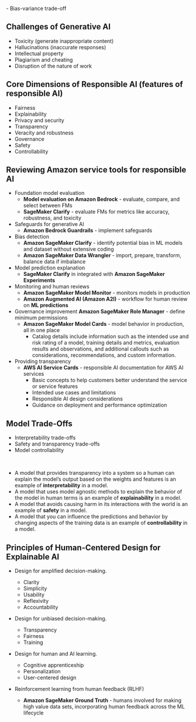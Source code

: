 <br>
- Bias-variance trade-off

## Challenges of Generative AI
- Toxicity (generate inappropriate content)
- Hallucinations (inaccurate responses)
- Intellectual property
- Plagiarism and cheating
- Disruption of the nature of work

## Core Dimensions of Responsible AI (features of responsible AI)
- Fairness
- Explainability
- Privacy and security
- Transparency  
- Veracity and robustness  
- Governance  
- Safety  
- Controllability  

## Reviewing Amazon service tools for responsible AI
- Foundation model evaluation
	- **Model evaluation on Amazon Bedrock** - evaluate, compare, and select between FMs  
	- **SageMaker Clarify** - evaluate FMs for metrics like accuracy, robustness, and toxicity  
- Safeguards for generative AI
	- **Amazon Bedrock Guardrails** - implement safeguards  
- Bias detection
	- **Amazon SageMaker Clarify** - identify potential bias in ML models and dataset without extensive coding  
	- **Amazon SageMaker Data Wrangler** - import, prepare, transform, balance data if imbalance  
- Model prediction explanation
	- **SageMaker Clarify** in integrated with **Amazon SageMaker Experiments**  
- Monitoring and human reviews
	- **Amazon SageMaker Model Monitor** - monitors models in production  
	- **Amazon Augmented AI (Amazon A2I)** - workflow for human review on **ML predictions**
- Governance improvement
**Amazon SageMaker Role Manager** - define minimum permissions  
	- **Amazon SageMaker Model Cards** - model behavior in production, all in one place
		- Catalog details include information such as the intended use and risk rating of a model, training details and metrics, evaluation results and observations, and additional callouts such as considerations, recommendations, and custom information. 
- Providing transparency
	- **AWS AI Service Cards** - responsible AI documentation for AWS AI services
	  - Basic concepts to help customers better understand the service or service features
	  - Intended use cases and limitations
	  - Responsible AI design considerations
	  - Guidance on deployment and performance optimization

## Model Trade-Offs
- Interpretability trade-offs
- Safety and transparency trade-offs
- Model controllability
<br>

- A model that provides transparency into a system so a human can explain the model’s output based on the weights and features is an example of **interpretability** in a model.
- A model that uses model agnostic methods to explain the behavior of the model in human terms is an example of **explainability** in a model.
- A model that avoids causing harm in its interactions with the world is an example of **safety** in a model.
- A model that you can influence the predictions and behavior by changing aspects of the training data is an example of **controllability** in a model.

## Principles of Human-Centered Design for Explainable AI
- Design for amplified decision-making.
	- Clarity
	- Simplicity
	- Usability
	- Reflexivity
	- Accountability
- Design for unbiased decision-making.
	- Transparency
	- Fairness
	- Training
- Design for human and AI learning.
	- Cognitive apprenticeship
	- Personalization
	- User-centered design

- Reinforcement learning from human feedback (RLHF)
	- **Amazon SageMaker Ground Truth** - humans involved for making high value data sets, incorporating human feedback across the ML lifecycle
